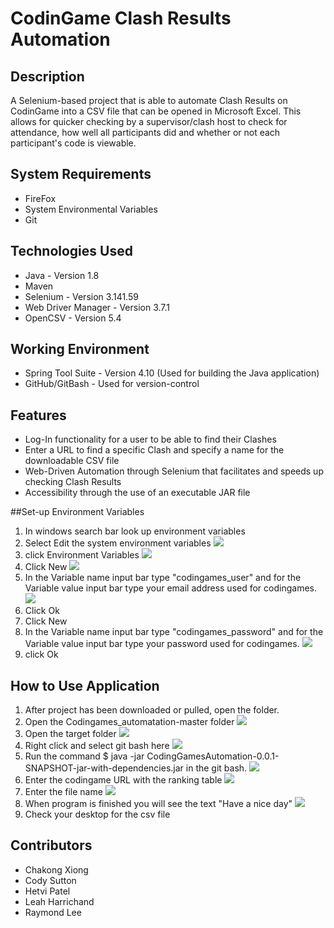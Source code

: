 # CodinGame Clash Results Automation

## Description
A Selenium-based project that is able to automate Clash Results on CodinGame into a CSV file that can be opened in Microsoft Excel. This allows for quicker checking by a supervisor/clash host to check for attendance, how well all participants did and whether or not each participant's code is viewable.

## System Requirements
- FireFox
- System Environmental Variables
- Git

## Technologies Used
- Java - Version 1.8
- Maven
- Selenium - Version 3.141.59
- Web Driver Manager - Version 3.7.1
- OpenCSV - Version 5.4

## Working Environment
- Spring Tool Suite - Version 4.10 (Used for building the Java application)
- GitHub/GitBash - Used for version-control

## Features
- Log-In functionality for a user to be able to find their Clashes
- Enter a URL to find a specific Clash and specify a name for the downloadable CSV file
- Web-Driven Automation through Selenium that facilitates and speeds up checking Clash Results
- Accessibility through the use of an executable JAR file

##Set-up Environment Variables
  1. In windows search bar look up environment variables 
  2. Select Edit the system environment variables
      ![](./images/WindowSearch.PNG)
  3. click Environment Variables
      ![](./images/EnvironmentVariable.PNG)
  4. Click New
      ![](./images/New.PNG)
  5. In the Variable name input bar type "codingames_user" and for the Variable value input bar type your email address used for codingames.
      ![](./images/EmailVariable.PNG)
  6. Click Ok
  7. Click New
  8. In the Variable name input bar type "codingames_password" and for the Variable value input bar type your password used for codingames.
      ![](./images/PasswordVariable.PNG)
  9. click Ok

## How to Use Application
  1. After project has been downloaded or pulled, open the folder.
  2. Open the Codingames_automatation-master folder
   ![](./images/CodingGamesFolder.PNG)
  3. Open the target folder 
   ![](./images/TargetFolder.PNG)
  4. Right click and select git bash here
   ![](./images/GitBash.PNG)
  5. Run the command $ java -jar CodingGamesAutomation-0.0.1-SNAPSHOT-jar-with-dependencies.jar in the git bash.
   ![](./images/CommandOne.PNG)
  6. Enter the codingame URL with the ranking table
   ![](./images/EnterUrl.PNG)
  7. Enter the file name
   ![](./images/EnterFileName.PNG)
  8. When program is finished you will see the text "Have a nice day"
   ![](./images/HaveANiceDay.PNG)
  12. Check your desktop for the csv file

## Contributors
- Chakong Xiong
- Cody Sutton
- Hetvi Patel
- Leah Harrichand
- Raymond Lee
